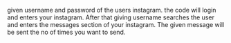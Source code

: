given username and password of the users instagram. the code will login and enters your instagram.
After that giving username searches the user and enters the messages section of your instagram.
The given message will be sent the no of times you want to send.
